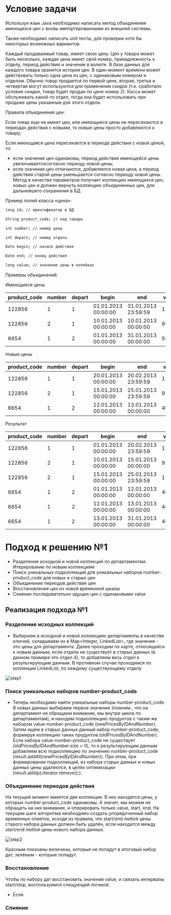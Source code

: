 # Условие задачи

Используя язык Java необходимо написать метод объединения имеющихся цен с вновь импортированными из внешней системы. 
  
Также необходимо написать unit тесты, для проверки хотя бы некоторых возможных вариантов. 
  
Каждый продаваемый товар, имеет свою цену. Цен у товара может быть несколько, каждая цена имеет свой номер, принадлежность к отделу, период действия и значение в валюте. В базе данных для каждого товара хранится история цен. В один момент времени может действовать только одна цена из цен, с одинаковым номером и отделом. Обычно товар продается по первой цене, вторая, третья и четвертая могут используются для применения скидок (т.е. сработало условие скидки, товар будет продан по цене номер 2). Касса может обслуживать какой-то отдел, тогда она будет использовать при продаже цены указанные для этого отдела. 
  
Правила объединения цен:
  
  Если товар еще не имеет цен, или имеющиеся цены не пересекаются в периодах действия с новыми, то новые цены просто добавляются к товару;
  
  Если имеющаяся цена пересекается в периоде действия с новой ценой, то:
  
* если значения цен одинаковы, период действия имеющейся цены увеличиваетсясогласно периоду новой цены;
* если значения цен отличаются, добавляется новая цена, а период действия старой цены уменьшается согласно периоду новой цены.
Метод в качестве параметров получает коллекцию имеющихся цен, новых цен и должен вернуть коллекцию объединенных цен, для дальнейшего сохранения в БД.

Пример полей класса «цена»:
```sh
long id; // идентификатор в БД

String product_code; // код товара

int number; // номер цены

int depart; // номер отдела

Date begin; // начало действия

Date end; // конец действия

long value; // значение цены в копейках
```
Примеры объединений:

Имеющиеся цены

product_code | number | depart | begin | end | value |
--- | --- | --- | --- |--- |--- |
122856 | 1 | 1 | 01.01.2013 00:00:00 | 31.01.2013 23:59:59 | 11000 |
122856 | 2 | 1 | 10.01.2013 00:00:00 | 10.01.2013 00:00:00 | 99000 |
6654 | 1 | 2 | 01.01.2013 00:00:00 | 31.01.2013 00:00:00 | 5000 |

Новые цены

product_code | number | depart | begin | end | value |
--- | --- | --- | --- |--- |--- |
122856 | 1 | 1 | 20.01.2013 00:00:00 | 20.02.2013 23:59:59 | 11000 |
122856 | 2 | 1 | 15.01.2013 00:00:00 | 25.01.2013 23:59:59 | 92000 |
6654 | 1 | 2 | 12.01.2013 00:00:00 | 13.01.2013 00:00:00 | 4000 |

Результат

product_code | number | depart | begin | end | value |
--- | --- | --- | --- |--- |--- |
122856 | 1 | 1 | 01.01.2013 00:00:00 | 20.02.2013 23:59:59 | 11000 |
122856 | 2 | 1 | 10.01.2013 00:00:00 | 15.01.2013 00:00:00 | 92000 |
122856 | 2 | 1 | 15.01.2013 00:00:00 | 25.01.2013 23:59:59 | 11000 |
6654 | 1 | 2 | 01.01.2013 00:00:00 | 12.01.2013 00:00:00 | 4000 |
6654 | 1 | 2 | 12.01.2013 00:00:00 | 13.01.2013 00:00:00 | 4000 |
6654 | 1 | 2 | 13.01.2013 00:00:00 | 31.01.2013 00:00:00 | 4000 |

# Подход к решению №1

  - Разделение исходной и новой коллекций по департаментам. Итерирование по новым коллекциям
  - Поиск уникальных подколлекций для уникальных наборов number-product_code для новых и старых цен
  - Объединение периодов действия цен
  - Восстановление цен из новой временной шкалы 
  - Слияние последовательно идущих цен с одинаковыми value
  
## Реализация подхода №1

### Разделение исходных коллекций

- Выбираем в исходной и новой коллекциях департаменты в качестве ключей, складываем их в Map<Integer, LinkedList<Price>>, где значения - это цены для департамента. Далее проходим по карте, относящейся к новым данным, если отдела не существует в старых данных (в данном примере это отдел 4), то добавляем весь отдел к результирующим данным. В противном случае проходимся по коллекции LinkedList<Price>, по каждому существующему отделу

![step1](https://github.com/soloyes/geekbrains/blob/master/Test/pictures/step1.png)

### Поиск уникальных наборов number-product_code

- Теперь необходимо найти уникальные наборы number-product_code. В новых данных выбираем первое значение (помним , что на департамент не обращаем внимание, мы внутри цикла по департаментам), и находим подколлекцию продуктов с таким же набором value-number-product_code (newPricesByIDAndNumber). Затем ищем в старых данных данный набор number-product_code, формируя коллекцию таких продуктов (oldPricesByIDAndNumber). Если набора value-number-product_code не существует (oldPricesByIDAndNumber.size = 0), то к результирующим данным добавляем всю подколлекцию по значению number-product_code (result.addAll(newPricesByIDAndNumber)). При этом, при формировании подколлекций, из набора старых данных и новых данных цены удаляются, в целях оптимизации (result.add(p);iterator.remove();).

### Объединение периодов действия

На текущий момент имеется две коллекции. В них находятся цены, у которых number-product_code одинаковы. А значит, мы можем не обращать на них внимание, и оперировать только value, start, end. На текущем шаге алгоритма необходимо создать упорядоченный набор временных отметок, исходя из правила, что start/end любой цены старого набора данных должен быть удалён, если находится между start/end любой цены нового набора данных.

![step2](https://github.com/soloyes/geekbrains/blob/master/Test/pictures/step2.png)

Красным показаны величины, которые не попадут в итоговый набор дат, зелёным - которые попадут.

### Восстановление

Чтобы по набору дат восстановить значения value, и связать интервалы start/stop, воспользуемся слещующей логикой:

- Если 

### Слияние
   
